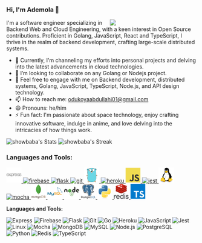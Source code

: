 ### Hi, I'm Ademola 👋

<img align='right' src="https://media.giphy.com/media/M9gbBd9nbDrOTu1Mqx/giphy.gif" width="230">


I'm a software engineer specializing in Backend Web and Cloud Engineering, with a keen interest in Open Source contributions. Proficient in Golang, JavaScript, React and TypeScript, I thrive in the realm of backend development, crafting large-scale distributed systems.
- 🔭 Currently, I'm channeling my efforts into personal projects and delving into the latest advancements in cloud technologies.
- 👯 I’m looking to collaborate on any Golang or Nodejs project.
- 💬 Feel free to engage with me on Backend development, distributed systems, Golang, JavaScript, TypeScript, Node.js, and API design technology.
- 📫 How to reach me: odukoyaabdullahi01@gmail.com
- 😄 Pronouns: he/him
- ⚡ Fun fact: I'm passionate about space technology, enjoy crafting innovative software, indulge in anime, and love delving into the intricacies of how things work.

![showbaba's Stats](https://github-readme-stats.vercel.app/api?username=ADEMOLA200&theme=tokyonight&show_icons=true&hide_border=true&count_private=true)
![showbaba's Streak](https://github-readme-streak-stats.herokuapp.com/?user=ADEMOLA200&theme=tokyonight&hide_border=true)

<h3 align="left">Languages and Tools:</h3>
<p align="left"> <a href="https://expressjs.com" target="_blank"> <img src="https://raw.githubusercontent.com/devicons/devicon/master/icons/express/express-original-wordmark.svg" alt="express" width="40" height="40"/> </a> <a href="https://firebase.google.com/" target="_blank"> <img src="https://www.vectorlogo.zone/logos/firebase/firebase-icon.svg" alt="firebase" width="40" height="40"/> </a> <a href="https://flask.palletsprojects.com/" target="_blank"> <img src="https://www.vectorlogo.zone/logos/pocoo_flask/pocoo_flask-icon.svg" alt="flask" width="40" height="40"/> </a> <a href="https://git-scm.com/" target="_blank"> <img src="https://www.vectorlogo.zone/logos/git-scm/git-scm-icon.svg" alt="git" width="40" height="40"/> </a> <a href="https://golang.org" target="_blank"> <img src="https://raw.githubusercontent.com/devicons/devicon/master/icons/go/go-original.svg" alt="go" width="40" height="40"/> </a> <a href="https://heroku.com" target="_blank"> <img src="https://www.vectorlogo.zone/logos/heroku/heroku-icon.svg" alt="heroku" width="40" height="40"/> </a> <a href="https://developer.mozilla.org/en-US/docs/Web/JavaScript" target="_blank"> <img src="https://raw.githubusercontent.com/devicons/devicon/master/icons/javascript/javascript-original.svg" alt="javascript" width="40" height="40"/> </a> <a href="https://jestjs.io" target="_blank"> <img src="https://www.vectorlogo.zone/logos/jestjsio/jestjsio-icon.svg" alt="jest" width="40" height="40"/> </a> <a href="https://www.linux.org/" target="_blank"> <img src="https://raw.githubusercontent.com/devicons/devicon/master/icons/linux/linux-original.svg" alt="linux" width="40" height="40"/> </a> <a href="https://mochajs.org" target="_blank"> <img src="https://www.vectorlogo.zone/logos/mochajs/mochajs-icon.svg" alt="mocha" width="40" height="40"/> </a> <a href="https://www.mongodb.com/" target="_blank"> <img src="https://raw.githubusercontent.com/devicons/devicon/master/icons/mongodb/mongodb-original-wordmark.svg" alt="mongodb" width="40" height="40"/> </a> <a href="https://www.mysql.com/" target="_blank"> <img src="https://raw.githubusercontent.com/devicons/devicon/master/icons/mysql/mysql-original-wordmark.svg" alt="mysql" width="40" height="40"/> </a> <a href="https://nodejs.org" target="_blank"> <img src="https://raw.githubusercontent.com/devicons/devicon/master/icons/nodejs/nodejs-original-wordmark.svg" alt="nodejs" width="40" height="40"/> </a> <a href="https://www.postgresql.org" target="_blank"> <img src="https://raw.githubusercontent.com/devicons/devicon/master/icons/postgresql/postgresql-original-wordmark.svg" alt="postgresql" width="40" height="40"/> </a> <a href="https://www.python.org" target="_blank"> <img src="https://raw.githubusercontent.com/devicons/devicon/master/icons/python/python-original.svg" alt="python" width="40" height="40"/> </a> <a href="https://redis.io" target="_blank"> <img src="https://raw.githubusercontent.com/devicons/devicon/master/icons/redis/redis-original-wordmark.svg" alt="redis" width="40" height="40"/> </a> <a href="https://www.typescriptlang.org/" target="_blank"> 
<img src="https://raw.githubusercontent.com/devicons/devicon/master/icons/typescript/typescript-original.svg" alt="typescript" width="40" height="40"/> </a> </p>


**Languages and Tools:**

![Express](https://img.shields.io/badge/-Express-000?style=flat&logo=express)
![Firebase](https://img.shields.io/badge/-Firebase-000?style=flat&logo=firebase)
![Flask](https://img.shields.io/badge/-Flask-000?style=flat&logo=flask)
![Git](https://img.shields.io/badge/-Git-000?style=flat&logo=git)
![Go](https://img.shields.io/badge/-Go-000?style=flat&logo=go)
![Heroku](https://img.shields.io/badge/-Heroku-000?style=flat&logo=heroku)
![JavaScript](https://img.shields.io/badge/-JavaScript-000?style=flat&logo=javascript)
![Jest](https://img.shields.io/badge/-Jest-000?style=flat&logo=jest)
![Linux](https://img.shields.io/badge/-Linux-000?style=flat&logo=linux)
![Mocha](https://img.shields.io/badge/-Mocha-000?style=flat&logo=mocha)
![MongoDB](https://img.shields.io/badge/-MongoDB-000?style=flat&logo=mongodb)
![MySQL](https://img.shields.io/badge/-MySQL-000?style=flat&logo=mysql)
![Node.js](https://img.shields.io/badge/-Node.js-000?style=flat&logo=node.js)
![PostgreSQL](https://img.shields.io/badge/-PostgreSQL-000?style=flat&logo=postgresql)
![Python](https://img.shields.io/badge/-Python-000?style=flat&logo=python)
![Redis](https://img.shields.io/badge/-Redis-000?style=flat&logo=redis)
![TypeScript](https://img.shields.io/badge/-TypeScript-000?style=flat&logo=typescript)